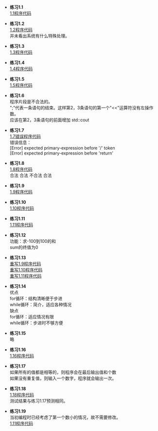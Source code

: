 * **练习1.1**  
[1.1程序代码](1.1.cpp) 

* **练习1.2**  
[1.2程序代码](1.2.cpp)   
并未看出系统有什么特殊处理。 

* **练习1.3**  
[1.3程序代码](1.3.cpp)   

* **练习1.4**  
[1.4程序代码](1.4.cpp)   

* **练习1.5**  
[1.5程序代码](1.5.cpp)   

* **练习1.6**  
程序片段是不合法的。  
";"代表一条语句的结束。这样第2，3条语句的第一个"<<"运算符没有左操作数。  
应该在第2，3条语句的前面增加 std::cout  

* **练习1.7**  
[1.7错误程序代码](1.7.cpp)   
错误信息：  
[Error] expected primary-expression before '/' token  
[Error] expected primary-expression before 'return'  

* **练习1.8**  
[1.8程序代码](1.8.cpp)   
合法 合法 不合法 合法  

* **练习1.9**  
[1.9程序代码](1.9.cpp)   

* **练习1.10**  
[1.10程序代码](1.10.cpp)   

* **练习1.11**  
[1.11程序代码](1.11.cpp)   

* **练习1.12**  
功能：求-100到100的和  
sum的终值为0  

* **练习1.13**  
[重写1.9程序代码](1.13/1.13.1.cpp)  
[重写1.10程序代码](1.13/1.13.2.cpp)  
[重写1.11程序代码](1.13/1.13.3.cpp)  

* **练习1.14**  
优点  
for循环：结构清晰便于步进  
while循环：简介，适应各种情况  
缺点  
for循环：适应情况有限  
while循环：步进时不够方便  

* **练习1.15**  
略

* **练习1.16**  
[1.16程序代码](1.16.cpp)   

* **练习1.17**  
如果所有的值都是相等的，则程序会在最后输出值和个数  
如果没有重复值，则输入一个数字，程序就会输出一次。

* **练习1.18**  
[1.18程序代码](1.18.cpp)  
测试结果与练习1.17预测相同。

* **练习1.19**  
当初编程时已经考虑了第一个数小的情况，故不需要修改。  
[1.11程序代码](1.11.cpp)  
